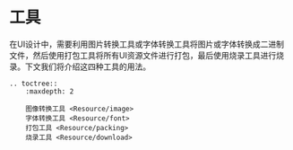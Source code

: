 # **工具**

在UI设计中，需要利用图片转换工具或字体转换工具将图片或字体转换成二进制文件，然后使用打包工具将所有UI资源文件进行打包，最后使用烧录工具进行烧录。下文我们将介绍这四种工具的用法。


<!-- Add tool downlod link here -->


```eval_rst
.. toctree::
    :maxdepth: 2

    图像转换工具 <Resource/image>
    字体转换工具 <Resource/font>
    打包工具 <Resource/packing>
    烧录工具 <Resource/download>
```
